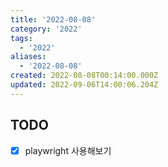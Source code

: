 ```yaml
---
title: '2022-08-08'
category: '2022'
tags:
  - '2022'
aliases:
  - '2022-08-08'
created: 2022-08-08T00:14:00.000Z
updated: 2022-09-06T14:00:06.204Z
---
```


## TODO

- [x] playwright 사용해보기
